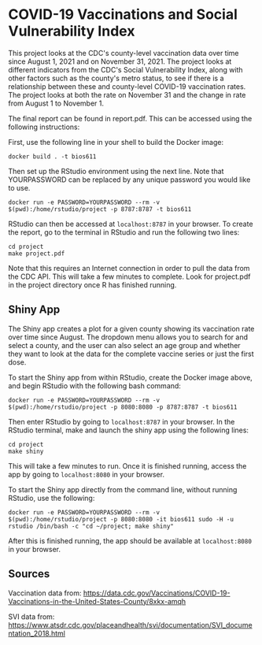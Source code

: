COVID-19 Vaccinations and Social Vulnerability Index
=================

This project looks at the CDC's county-level vaccination data over time since August 1, 2021 and on November 31, 2021. The project looks at different indicators from the CDC's Social Vulnerability Index, along with other factors such as the county's metro status, to see if there is a relationship between these and county-level COVID-19 vaccination rates. The project looks at both the rate on November 31 and the change in rate from August 1 to November 1.

The final report can be found in report.pdf. This can be accessed using the following instructions:

First, use the following line in your shell to build the Docker image:

```
docker build . -t bios611
```

Then set up the RStudio environment using the next line. Note that YOURPASSWORD can be replaced by any unique password you would like to use.

```
docker run -e PASSWORD=YOURPASSWORD --rm -v $(pwd):/home/rstudio/project -p 8787:8787 -t bios611
```

RStudio can then be accessed at `localhost:8787` in your browser. To create the report, go to the terminal in RStudio and run the following two lines:

```
cd project
make project.pdf
```

Note that this requires an Internet connection in order to pull the data from the CDC API. This will take a few minutes to complete. Look for project.pdf in the project directory once R has finished running.

## Shiny App

The Shiny app creates a plot for a given county showing its vaccination rate over time since August. The dropdown menu allows you to search for and select a county, and the user can also select an age group and whether they want to look at the data for the complete vaccine series or just the first dose.


To start the Shiny app from within RStudio, create the Docker image above, and begin RStudio with the following bash command:

```
docker run -e PASSWORD=YOURPASSWORD --rm -v $(pwd):/home/rstudio/project -p 8080:8080 -p 8787:8787 -t bios611
```

Then enter RStudio by going to `localhost:8787` in your browser. In the RStudio terminal, make and launch the shiny app using the following lines:

```
cd project
make shiny
```

This will take a few minutes to run. Once it is finished running, access the app by going to `localhost:8080` in your browser.

To start the Shiny app directly from the command line, without running RStudio, use the following:

```
docker run -e PASSWORD=YOURPASSWORD --rm -v $(pwd):/home/rstudio/project -p 8080:8080 -it bios611 sudo -H -u rstudio /bin/bash -c "cd ~/project; make shiny"
```

After this is finished running, the app should be available at `localhost:8080` in your browser.

## Sources

Vaccination data from: https://data.cdc.gov/Vaccinations/COVID-19-Vaccinations-in-the-United-States-County/8xkx-amqh

SVI data from: https://www.atsdr.cdc.gov/placeandhealth/svi/documentation/SVI_documentation_2018.html
